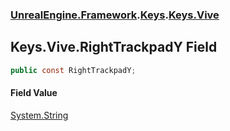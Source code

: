 ### [UnrealEngine.Framework](./UnrealEngine-Framework.md 'UnrealEngine.Framework').[Keys](./Keys.md 'UnrealEngine.Framework.Keys').[Keys.Vive](./Keys-Vive.md 'UnrealEngine.Framework.Keys.Vive')
## Keys.Vive.RightTrackpadY Field
  
```csharp
public const RightTrackpadY;
```
#### Field Value
[System.String](https://docs.microsoft.com/en-us/dotnet/api/System.String 'System.String')  
